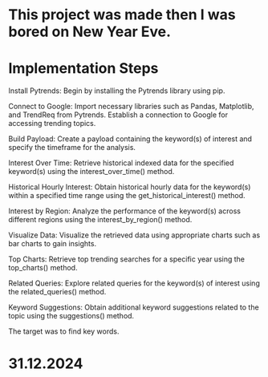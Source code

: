 # This project was made then I was bored on New Year Eve.

# Implementation Steps
Install Pytrends: Begin by installing the Pytrends library using pip.

Connect to Google: Import necessary libraries such as Pandas, Matplotlib, and TrendReq from Pytrends. Establish a connection to Google for accessing trending topics.

Build Payload: Create a payload containing the keyword(s) of interest and specify the timeframe for the analysis.

Interest Over Time: Retrieve historical indexed data for the specified keyword(s) using the interest_over_time() method.

Historical Hourly Interest: Obtain historical hourly data for the keyword(s) within a specified time range using the get_historical_interest() method.

Interest by Region: Analyze the performance of the keyword(s) across different regions using the interest_by_region() method.

Visualize Data: Visualize the retrieved data using appropriate charts such as bar charts to gain insights.

Top Charts: Retrieve top trending searches for a specific year using the top_charts() method.

Related Queries: Explore related queries for the keyword(s) of interest using the related_queries() method.

Keyword Suggestions: Obtain additional keyword suggestions related to the topic using the suggestions() method.

The target was to find key words.

# 31.12.2024
